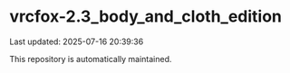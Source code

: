 # vrcfox-2.3_body_and_cloth_edition

Last updated: 2025-07-16 20:39:36

This repository is automatically maintained.
